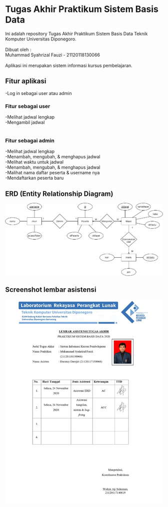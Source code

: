 # Tugas Akhir Praktikum Sistem Basis Data
Ini adalah repository Tugas Akhir Praktikum Sistem Basis Data Teknik Komputer Universitas Diponegoro. <br>
<br>
Dibuat oleh : <br>
Muhammad Syahrizal Fauzi - 21120118130066 <br> <br>
Aplikasi ini merupakan sistem informasi kursus pembelajaran.
## Fitur aplikasi
-Log in sebagai user atau admin<br>
### Fitur sebagai user 
-Melihat jadwal lengkap <br>
-Mengambil jadwal <br>
<br>
### Fitur sebagai admin 
-Melihat jadwal lengkap<br>
-Menambah, mengubah, & menghapus jadwal<br>
-Melihat waktu untuk jadwal<br>
-Menambah, mengubah, & menghapus jadwal<br>
-Malihat nama daftar peserta & username nya<br>
-Mendaftarkan peserta baru<br>
## ERD (Entity Relationship Diagram)
![ERD](https://raw.githubusercontent.com/syahrizalfauzi/Sistem-Informasi-Kursus-Pembelajaran/master/ERD.jpg)
## Screenshot lembar asistensi
![Lembar asistensi TA](https://raw.githubusercontent.com/syahrizalfauzi/Sistem-Informasi-Kursus-Pembelajaran/master/Lembarasis.jpg)
